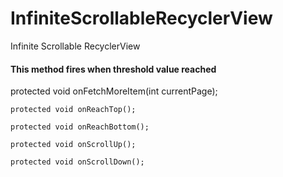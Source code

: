 # InfiniteScrollableRecyclerView
Infinite Scrollable RecyclerView

<H4> This method fires when threshold value reached </h4>
    protected void onFetchMoreItem(int currentPage);
   
    protected void onReachTop();

    protected void onReachBottom();
    
    protected void onScrollUp();

    protected void onScrollDown();
